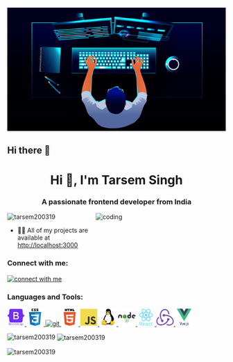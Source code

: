 ![ logo ](https://github.com/tarsem200319/tarsem200319/blob/main/newtech.jpg)
## Hi there 👋
<h1 align="center">Hi 👋, I'm Tarsem Singh</h1>
<h3 align="center">A passionate frontend developer from India</h3>

<img align="right" alt="coding" width="300px" height="200px" src="https://camo.githubusercontent.com/7de37139d0b4c1ce40865e799b446c0e963a3dd8fb68d239707237c40604fa3d/68747470733a2f2f63646e2e6472696262626c652e636f6d2f75736572732f3733303730332f73637265656e73686f74732f363538313234332f6176656e746f2e676966"/>
<p align="left"> <img src="https://komarev.com/ghpvc/?username=tarsem200319&label=Profile%20views&color=0e75b6&style=flat" alt="tarsem200319" /> </p>

- 👨‍💻 All of my projects are available at [http://localhost:3000](http://localhost:3000)



<h3 align="left">Connect with me:</h3>
<p align="left">
<a href="https://dev.to/linkedin.com/in/tarsem-singh-6b16342b5" target="blank"><img align="center" src="https://cdn3d.iconscout.com/3d/free/thumb/free-linkedin-7096209-5753431.png?f=webp" alt="connect with me" height="50" width="47" /></a>
</p>

<h3 align="left">Languages and Tools:</h3>
<p align="left"> <a href="https://getbootstrap.com" target="_blank" rel="noreferrer"> <img src="https://raw.githubusercontent.com/devicons/devicon/master/icons/bootstrap/bootstrap-plain-wordmark.svg" alt="bootstrap" width="40" height="40"/> </a> <a href="https://www.w3schools.com/css/" target="_blank" rel="noreferrer"> <img src="https://raw.githubusercontent.com/devicons/devicon/master/icons/css3/css3-original-wordmark.svg" alt="css3" width="40" height="40"/> </a> <a href="https://git-scm.com/" target="_blank" rel="noreferrer"> <img src="https://www.vectorlogo.zone/logos/git-scm/git-scm-icon.svg" alt="git" width="40" height="40"/> </a> <a href="https://www.w3.org/html/" target="_blank" rel="noreferrer"> <img src="https://raw.githubusercontent.com/devicons/devicon/master/icons/html5/html5-original-wordmark.svg" alt="html5" width="40" height="40"/> </a> <a href="https://developer.mozilla.org/en-US/docs/Web/JavaScript" target="_blank" rel="noreferrer"> <img src="https://raw.githubusercontent.com/devicons/devicon/master/icons/javascript/javascript-original.svg" alt="javascript" width="40" height="40"/> </a> <a href="https://www.linux.org/" target="_blank" rel="noreferrer"> <img src="https://raw.githubusercontent.com/devicons/devicon/master/icons/linux/linux-original.svg" alt="linux" width="40" height="40"/> </a> <a href="https://nodejs.org" target="_blank" rel="noreferrer"> <img src="https://raw.githubusercontent.com/devicons/devicon/master/icons/nodejs/nodejs-original-wordmark.svg" alt="nodejs" width="40" height="40"/> </a> <a href="https://reactjs.org/" target="_blank" rel="noreferrer"> <img src="https://raw.githubusercontent.com/devicons/devicon/master/icons/react/react-original-wordmark.svg" alt="react" width="40" height="40"/> </a> <a href="https://redux.js.org" target="_blank" rel="noreferrer"> <img src="https://raw.githubusercontent.com/devicons/devicon/master/icons/redux/redux-original.svg" alt="redux" width="40" height="40"/> </a> <a href="https://vuejs.org/" target="_blank" rel="noreferrer"> <img src="https://raw.githubusercontent.com/devicons/devicon/master/icons/vuejs/vuejs-original-wordmark.svg" alt="vuejs" width="40" height="40"/> </a> </p>

<p><img align="left" src="https://github-readme-stats.vercel.app/api/top-langs?username=tarsem200319&show_icons=true&locale=en&layout=compact" alt="tarsem200319" /></p>

<p>&nbsp;<img align="center" src="https://github-readme-stats.vercel.app/api?username=tarsem200319&show_icons=true&locale=en" alt="tarsem200319" /></p>

<p><img align="center" src="https://github-readme-streak-stats.herokuapp.com/?user=tarsem200319&" alt="tarsem200319" /></p>
